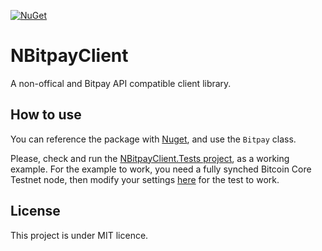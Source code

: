 [![NuGet](https://img.shields.io/nuget/v/NBitpayClient.svg)](https://www.nuget.org/packages/NBitpayClient)

# NBitpayClient

A non-offical and Bitpay API compatible client library.

## How to use

You can reference the package with [Nuget](https://www.nuget.org/packages/NBitpayClient), and use the `Bitpay` class.

Please, check and run the [NBitpayClient.Tests project](https://github.com/MetacoSA/NBitpayClient/blob/master/NBitpayClient.Tests/Program.cs#L97), as a working example.
For the example to work, you need a fully synched Bitcoin Core Testnet node, then modify your settings [here](https://github.com/MetacoSA/NBitpayClient/blob/master/NBitpayClient.Tests/Program.cs#L20) for the test to work.

## License

This project is under MIT licence.
